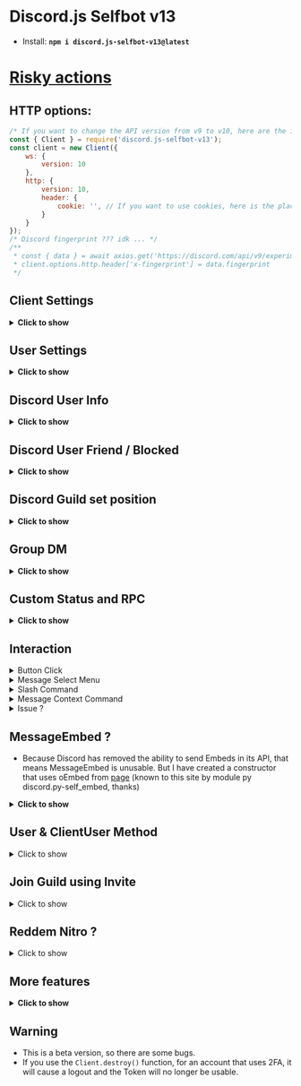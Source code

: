 # Discord.js Selfbot v13
- Install: <strong>```npm i discord.js-selfbot-v13@latest```</strong>

# <strong>[Risky actions](https://github.com/Merubokkusu/Discord-S.C.U.M/issues/66)</strong>

## HTTP options:

```js
/* If you want to change the API version from v9 to v10, here are the instructions */
const { Client } = require('discord.js-selfbot-v13');
const client = new Client({
	ws: {
		version: 10
	},
	http: {
		version: 10,
		header: {
			cookie: '', // If you want to use cookies, here is the place
		}
	}
});
/* Discord fingerprint ??? idk ... */
/**
 * const { data } = await axios.get('https://discord.com/api/v9/experiments');
 * client.options.http.header['x-fingerprint'] = data.fingerprint
 */
```

## Client Settings
<details>
<summary><strong>Click to show</strong></summary>

```js
new Client({
  checkUpdate: true, // Check Package Update (Bot Ready) [Enable Default]
  readyStatus: false, // Set Custom Status sync from Account (Bot Ready) [Disable Default]
})
```
</details>

## User Settings
<details>
<summary><strong>Click to show</strong></summary>

```js
client.setting // Return Data Setting User;
client.setting.setDisplayCompactMode(true | false); // Message Compact Mode
client.setting.setTheme('dark' | 'light'); // Discord App theme
client.setting.setLocale(value); // Set Language
	/**
	 * * Locale Setting, must be one of:
	 * * `DANISH`
	 * * `GERMAN`
	 * * `ENGLISH_UK`
	 * * `ENGLISH_US`
	 * * `SPANISH`
	 * * `FRENCH`
	 * * `CROATIAN`
	 * * `ITALIAN`
	 * * `LITHUANIAN`
	 * * `HUNGARIAN`
	 * * `DUTCH`
	 * * `NORWEGIAN`
	 * * `POLISH`
	 * * `BRAZILIAN_PORTUGUESE`
	 * * `ROMANIA_ROMANIAN`
	 * * `FINNISH`
	 * * `SWEDISH`
	 * * `VIETNAMESE`
	 * * `TURKISH`
	 * * `CZECH`
	 * * `GREEK`
	 * * `BULGARIAN`
	 * * `RUSSIAN`
	 * * `UKRAINIAN`
	 * * `HINDI`
	 * * `THAI`
	 * * `CHINA_CHINESE`
	 * * `JAPANESE`
	 * * `TAIWAN_CHINESE`
	 * * `KOREAN`
	 * @param {string} value
	 * @returns {locale}
	 */
```

</details>

## Discord User Info
<details>
<summary><strong>Click to show</strong></summary>

Code:
```js
GuildMember.user.getProfile();
// or
User.getProfile();
```
Response
```js
User {
  id: '721746046543331449',
  bot: false,
  system: false,
  flags: UserFlagsBitField { bitfield: 256 },
  connectedAccounts: [],
  premiumSince: 1623357181151,
  premiumGuildSince: 0,
  mutualGuilds: Collection(3) [Map] {
    '906765260017516605' => { id: '906765260017516605', nick: null },
    '809133733591384155' => { id: '809133733591384155', nick: 'uwu' },
    '926065180788531261' => { id: '926065180788531261', nick: 'shiro' }
  },
  username: 'Shiraori',
  discriminator: '1782',
  avatar: 'f9ba7fb35b223e5f1a12eb910faa40c2',
  banner: undefined,
  accentColor: undefined
}
```
</details>

## Discord User Friend / Blocked
<details>
<summary><strong>Click to show</strong></summary>

Code:
```js
GuildMember.user.setFriend();
User.unFriend();
Message.member.user.sendFriendRequest();
// or
GuildMember.user.setBlock();
User.unBlock();
```
Response
```js
User {
  id: '721746046543331449',
  bot: false,
  system: false,
  flags: UserFlagsBitField { bitfield: 256 },
  note: null,
  connectedAccounts: [],
  premiumSince: 1623357181151,
  premiumGuildSince: 0,
  mutualGuilds: Collection(3) [Map] {
    '906765260017516605' => { id: '906765260017516605', nick: null },
    '809133733591384155' => { id: '809133733591384155', nick: 'uwu' },
    '926065180788531261' => { id: '926065180788531261', nick: 'shiro' }
  },
  username: 'Shiraori',
  discriminator: '1782',
  avatar: 'f9ba7fb35b223e5f1a12eb910faa40c2',
  banner: undefined,
  accentColor: undefined
}
```
</details>

## Discord Guild set position
<details>
<summary><strong>Click to show</strong></summary>

Code:
```js
guild.setPosition(position, type, folderID);
// Position: The guild's index in the directory or out of the directory
// Type:
//     + 'FOLDER': Move guild to folder
//     + 'HOME': Move the guild out of the directory
// FolderID: The folder's ID , if you want to move the guild to a folder
```
Response
```js
Guild {}
```
</details>

## Group DM
<details>
<summary><strong>Click to show</strong></summary>

Code:
```js
/* Create */
const memberAdd = [
	client.users.cache.get('id1'),
	client.users.cache.get('id2'),
	...
	client.users.cache.get('id9')
]
// Max member add to Group: 9, Min: 2
await client.channels.createGroupDM(memberAdd);
/* Edit */
const groupDM = client.channels.cache.get('id');
await groupDM.setName('New Name');
await groupDM.setIcon('iconURL');
await groupDM.getInvite();
await groupDM.fetchInvite();
await groupDM.removeInvite(invite);
await groupDM.addMember(user);
await groupDM.removeMember(user);
/* Text Channel not Bulk delete */
await groupDM.send('Hello World');
await groupDM.delete(); // Leave
```
	
</details>

## Custom Status and RPC

<details>
<summary><strong>Click to show</strong></summary>
Custom Status

```js
const RichPresence = require('discord-rpc-contructor'); // My module :))
const custom = new RichPresence.CustomStatus()
    .setUnicodeEmoji('🎮') // Set Unicode Emoji [Using one]
    .setDiscordEmoji({ // Set Custom Emoji (Nitro Classic / Boost) [Using one]
        name: 'nom',
        id: '737373737373737373',
        animated: false,
    })
    .setState('Testing') // Name of presence
    .toDiscord();
client.user.setActivity(custom);
```

Rich Presence [Custom]
```js
const RPC = require('discord-rpc-contructor');
const r = new RPC.Rpc()
	.setApplicationId('817229550684471297')
	.setType(0)
	.setState('State')
	.setName('Name')
	.setDetails('Details')
	.setParty({
		size: [1, 2],
		id: RPC.uuid(),
	})
	.setStartTimestamp(Date.now())
	.setAssetsLargeImage('929325841350000660')
	.setAssetsLargeText('Youtube')
	.setAssetsSmallImage('895316294222635008')
	.setAssetsSmallText('Bot')
client.user.setActivity(r.toDiscord().game);
// Button not working
```
<img src='https://cdn.discordapp.com/attachments/820557032016969751/955767445220646922/unknown.png'>

Rich Presence with Twitch / Spotify

```js
Update soon ~
```

<strong>How to get AssetID ?</strong>

Code

```js
const RPC = require('discord-rpc-contructor');
// Bot ID
RPC.getRpcImages('817229550684471297').then(console.log);
```
Return
```js
// ID is AssetID
[
  { id: '838629816881381376', type: 1, name: 'honkai' },
  { id: '853533658250084352', type: 1, name: 'vscode' },
  { id: '895316294222635008', type: 1, name: 'botsagiri' },
  { id: '929324633063292929', type: 1, name: 'soundcloud' },
  { id: '929324634858479666', type: 1, name: 'spotify' },
  { id: '929325841350000660', type: 1, name: 'youtube' }
]
```
You can cache to use these files, do not run this function too much because it will be rate limit
And you can change the status 5 times every 20 seconds!
</details>

## Interaction
<details>
<summary>Button Click</summary>

```js
await Button.click(Message); // Message has button (v1)
//
await message.clickButton(buttonID); // Message has button (v2)
```
</details>
<details>
<summary>Message Select Menu</summary>

```js
await MessageSelectMenu.select(Message, options); // Message has menu (v1)
// value: ['value1', 'value2' , ...]
await message.selectMenu(menuID, options) // If message has >= 2 menu
await message.selectMenu(options) // If message has 1 menu
```
</details>
<details>
<summary>Slash Command</summary>

```js
// v1 [deprecated]
// v2
await Channel.sendSlash(botID, commandName, ['option1', 'option2']);
// Eg /addrole roleID: 12345678987654321 userID: 98765432123456789
// => await Channel.sendSlash(botID, 'addrole', ['12345678987654321', '98765432123456789']);
// Command group
await Channel.sendSlash(botID, commandName, ['sub command', 'option1', 'option2']);
// Eg: /role add roleID: 12345678987654321 userID: 98765432123456789
// => await Channel.sendSlash(botID, 'role', ['add', '12345678987654321', '98765432123456789']);
```
</details>
<details>
<summary>Message Context Command</summary>

```js
// v1 [deprecated]
// v2
await message.contextMenu(botID, commandName);
```
</details>
<details>
<summary>Issue ?</summary>

- It has some minor bugs.
- ErrorCode: 20012 => You are not authorized to perform this action on this application
- I tried to fix it by creating 1 DMs with bot
- In this way, all Slash commands can be obtained
- I will try to find another way to not need to create DMs with Bot anymore
- Credit: [Here](https://www.reddit.com/r/Discord_selfbots/comments/tczprx/discum_help_creating_a_selfbot_that_can_do_ping/)
</details>

## MessageEmbed ?
- Because Discord has removed the ability to send Embeds in its API, that means MessageEmbed is unusable. But I have created a constructor that uses oEmbed from [page](https://embed.benny.fun/) (known to this site by module py discord.py-self_embed, thanks)

<details>
<summary><strong>Click to show</strong></summary>


Code:
```js
const Discord = require('discord.js-selfbot-v13');
const w = new Discord.WebEmbed({
  shorten: true,
  hidden: false // if you send this embed with MessagePayload.options.embeds, it must set to false
})
	.setAuthor({ name: 'hello', url: 'https://google.com' })
	.setColor('RED')
	.setDescription('description uh')
	.setProvider({ name: 'provider', url: 'https://google.com' })
	.setTitle('This is Title')
        .setURL('https://google.com')
	.setImage(
		'https://cdn.discordapp.com/attachments/820557032016969751/959093026695835648/unknown.png',
	)
	.setVideo(
		'https://cdn.discordapp.com/attachments/877060758092021801/957691816143097936/The_Quintessential_Quintuplets_And_Rick_Astley_Autotune_Remix.mp4',
	);
message.channel.send({ content: `Hello world`, embeds: [w] }) // Patched :)

```
### Features & Issues
- No Timestamp, Footer, Thumbnail (but embed video, thumbnail working), Fields, Author iconURL
- Video with Embed working
- Description limit 350 characters
- If you use hidden mode you must make sure your custom content is less than 1000 characters without nitro (because hidden mode uses 1000 characters + URL)

</details>


## User & ClientUser Method
<details>
<summary>Click to show</summary>

```js
// HypeSquad
await client.user.setHypeSquad('HOUSE_BRAVERY');
await client.user.setHypeSquad('HOUSE_BRILLIANCE');
await client.user.setHypeSquad('HOUSE_BALANCE');
// Set Note to User
await user.setNote('Hello World');
// Set Username
await client.user.setUsername('new username', 'password');
// Set Accent Color
await client.user.setAccentColor('RED'); // set color same as Embed.setColor()
// Set Banner
await client.user.setBanner('image file / image url'); // same as setAvatar & Require Nitro level 2
// Set Discord Tag
await client.user.setDiscriminator('1234', 'password'); // #1234 & Require Nitro
// Set About me
await client.user.setAboutMe('Hello World');
// Set Email
await client.user.setEmail('aiko.dev@mail.nezukobot.vn', 'password'); // It is clone email =))
// Change Password
await client.user.setPassword('old password', 'new password');
// Disable Account
await client.user.disableAccount('password');
// Delete Account [WARNING] Cannot be changed once used!
await client.user.deleteAccount('password');
```
</details>

## Join Guild using Invite
<details>
<summary>Click to show</summary>

```js
await client.fetchInvite('code').then(async invite => {
  await invite.acceptInvite(true); 
});
```
`invite.acceptInvite(true);` => Auto skip verify screen

<img src= 'https://cdn.discordapp.com/attachments/820557032016969751/957247688666132520/unknown.png'>

<strong>But if you are blocked by HCaptcha, this will not work</strong>
</details>

## Reddem Nitro ?
<details>
<summary>Click to show</summary>

```js
await client.reddemNitro('code')
```
</details>

## More features

<details>
<summary><strong>Click to show</strong></summary>
- I need requests from you! Ask questions, I will help you!
</details>

## Warning
- This is a beta version, so there are some bugs.
- If you use the `Client.destroy()` function, for an account that uses 2FA, it will cause a logout and the Token will no longer be usable.
